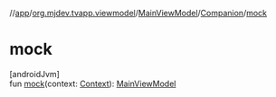 //[app](../../../../index.md)/[org.mjdev.tvapp.viewmodel](../../index.md)/[MainViewModel](../index.md)/[Companion](index.md)/[mock](mock.md)

# mock

[androidJvm]\
fun [mock](mock.md)(context: [Context](https://developer.android.com/reference/kotlin/android/content/Context.html)): [MainViewModel](../index.md)
